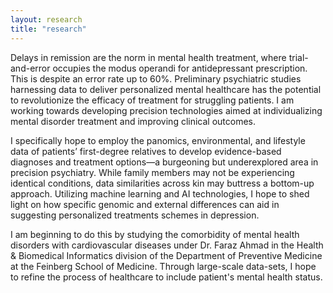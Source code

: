 ```yaml
---
layout: research
title: "research"
---
```


Delays in remission are the norm in mental health treatment, where trial-and-error occupies the modus operandi for antidepressant prescription. This is despite an error rate up to 60%. Preliminary psychiatric studies harnessing data to deliver personalized mental healthcare has the potential to revolutionize the efficacy of treatment for struggling patients. I am working towards developing precision technologies aimed at individualizing mental disorder treatment and improving clinical outcomes.

I specifically hope to employ the panomics, environmental, and lifestyle data of patients’ first-degree relatives to develop evidence-based diagnoses and treatment options—a burgeoning but underexplored area in precision psychiatry. While family members may not be experiencing identical conditions, data similarities across kin may buttress a bottom-up approach. Utilizing machine learning and AI technologies, I hope to shed light on how specific genomic and external differences can aid in suggesting personalized treatments schemes in depression.

I am beginning to do this by studying the comorbidity of mental health disorders with cardiovascular diseases under Dr. Faraz Ahmad in the Health & Biomedical Informatics division of the Department of Preventive Medicine at the Feinberg School of Medicine. Through large-scale data-sets, I hope to refine the process of healthcare to include patient's mental health status.